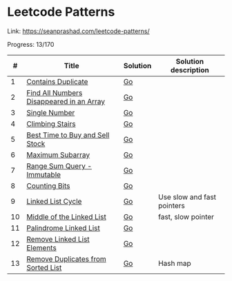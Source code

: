 # Leetcode Patterns

Link: <https://seanprashad.com/leetcode-patterns/>

Progress: 13/170

| #  | Title                                                                                                               | Solution                                         | Solution description       |
|----|---------------------------------------------------------------------------------------------------------------------|--------------------------------------------------|----------------------------|
| 1  | [Contains Duplicate](https://leetcode.com/problems/contains-duplicate/)                                             | [Go](0136_ContainsDuplicate.go)                  |                            |
| 2  | [Find All Numbers Disappeared in an Array](https://leetcode.com/problems/find-all-numbers-disappeared-in-an-array/) | [Go](0448_FindAllNumbersDisappearedInAnArray.go) |                            |
| 3  | [Single Number](https://leetcode.com/problems/single-number/)                                                       | [Go](0136_SingleNumber.go)                       |                            |
| 4  | [Climbing Stairs](https://leetcode.com/problems/climbing-stairs/)                                                   | [Go](0338_CountingBits.go)                       |                            |
| 5  | [Best Time to Buy and Sell Stock](https://leetcode.com/problems/best-time-to-buy-and-sell-stock/)                   | [Go](0121_BestTimeToBuyAndSellStock.go)          |                            |
| 6  | [Maximum Subarray](https://leetcode.com/problems/maximum-subarray/)                                                 | [Go](0053_MaximumSubarray.go)                    |                            |
| 7  | [Range Sum Query - Immutable](https://leetcode.com/problems/range-sum-query-immutable/)                             | [Go](0303_RangeSumQueryImmutable.go)             |                            |
| 8  | [Counting Bits](https://leetcode.com/problems/counting-bits/)                                                       | [Go](0338_CountingBits.go)                       |                            |
| 9  | [Linked List Cycle](https://leetcode.com/problems/linked-list-cycle/)                                               | [Go](0141_LinkedListCycle.go)                    | Use slow and fast pointers |
| 10 | [Middle of the Linked List](https://leetcode.com/problems/middle-of-the-linked-list/)                               | [Go](0876_MiddleOfTheLinkedList.go)              | fast, slow pointer         |
| 11 | [Palindrome Linked List](https://leetcode.com/problems/palindrome-linked-list/)                                     | [Go](0234_PalindromeLinkedList.go)               |                            |
| 12 | [Remove Linked List Elements](https://leetcode.com/problems/remove-linked-list-elements/)                           | [Go](0203_RemoveLinkedListElements.go)           |                            |
| 13 | [Remove Duplicates from Sorted List](https://leetcode.com/problems/remove-duplicates-from-sorted-list/)             | [Go](0083_RemoveDuplicatesfromSortedList.go)     | Hash map                   |
